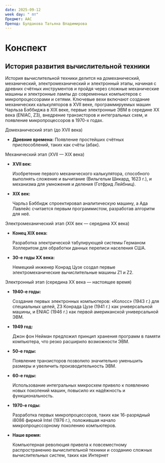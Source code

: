 ```yaml
---
date: 2025-09-12
week day: " пт"
Предмет: ААС
Препод: Булдакова Татьяна Владимирова
---
```

# Конспект

## История развития вычислительной техники

История вычислительной техники делится на домеханический, механический, электромеханический и электронный этапы, начиная с древних счётных инструментов и пройдя через сложные механические машины и электронные лампы до современных компьютеров с микропроцессорами и сетями. Ключевые вехи включают создание механических калькуляторов в XVII веке, программируемых машин Чарльза Бэббиджа в XIX веке, первые электронные ЭВМ в середине XX века (ENIAC, Z3), внедрение транзисторов и интегральных схем, и появление микропроцессоров в 1970-х годах. 

Домеханический этап (до XVII века) 

- **Древние времена:** Появление простейших счётных приспособлений, таких как счёты (абак).

Механический этап (XVII — XIX века)

- **XVII век:** 
    
    Изобретение первого механического калькулятора, способного выполнять сложение и вычитание (Вильгельм Шикард, 1623 г.), и механизма для умножения и деления (Готфрид Лейбниц). 
    

- **XIX век:** 
    
    Чарльз Бэббидж спроектировал аналитическую машину, а Ада Лавлейс считается первым программистом, разработав алгоритм для неё. 
    

Электромеханический этап (XIX век — середина XX века)

- **Конец XIX века:** 
    
    Разработка электрической табулирующей системы Германом Холлеритом для обработки данных переписи населения США. 
    

- **30-е годы XX века:** 
    
    Немецкий инженер Конрад Цузе создал первые электромеханические вычислительные машины Z1 и Z2. 
    

Электронный этап (середина XX века — настоящее время)

- **1940-е годы:** 
    
    Создание первых электронных компьютеров: «Колосс» (1943 г.) для специальных целей, Z3 Конрада Цузе (1941 г.) как универсальной машины, и ENIAC (1946 г.) как первой американской универсальной ЭВМ. 
    

- **1949 год:** 
    
    Джон фон Нейман предложил принцип хранения программ в памяти компьютера, что резко расширило возможности ЭВМ. 
    

- **50-е годы:** 
    
    Появление транзисторов позволило значительно уменьшить размеры и увеличить производительность ЭВМ. 
    

- **60-е годы:** 
    
    Использование интегральных микросхем привело к появлению новых поколений машин, повысило их надёжность и функциональность. 
    

- **1970-е годы:** 
    
    Разработка первых микропроцессоров, таких как 16-разрядный i8086 фирмой Intel (1976 г.), положившая начало микропроцессорному поколению компьютеров. 
    

- **Наше время:** 
    
    Компьютерная революция привела к повсеместному распространению вычислительной техники и созданию сложных вычислительных систем, таких как Интернет